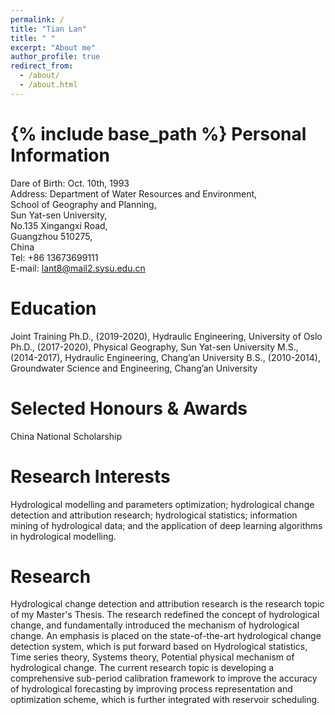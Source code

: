 ```yaml
---
permalink: /
title: "Tian Lan"
title: " "
excerpt: "About me"
author_profile: true
redirect_from: 
  - /about/
  - /about.html
---
```


{% include base_path %}
Personal Information
======
Dare of Birth: Oct. 10th, 1993<br>
Address: Department of Water Resources and Environment,<br>School of Geography and Planning,<br>Sun Yat-sen University,<br>No.135 Xingangxi Road,<br>Guangzhou 510275,<br>China<br>
Tel: +86 13673699111<br>
E-mail: lant8@mail2.sysu.edu.cn<br>

Education
======
Joint Training Ph.D., (2019-2020), Hydraulic Engineering, University of Oslo
Ph.D., (2017-2020), Physical Geography, Sun Yat-sen University
M.S., (2014-2017), Hydraulic Engineering, Chang’an University
B.S., (2010-2014), Groundwater Science and Engineering, Chang’an University

Selected Honours & Awards
======
China National Scholarship

Research Interests
======
Hydrological modelling and parameters optimization; hydrological change detection and attribution research; hydrological statistics; information mining of hydrological data; and the application of deep learning algorithms in hydrological modelling.
  
Research
======
Hydrological change detection and attribution research is the research topic of my Master's Thesis. The research redefined the concept of hydrological change, and fundamentally introduced the mechanism of hydrological change. An emphasis is placed on the state-of-the-art hydrological change detection system, which is put forward based on Hydrological statistics, Time series theory, Systems theory, Potential physical mechanism of hydrological change. The current research topic is developing a comprehensive sub-period calibration framework to improve the accuracy of hydrological forecasting by improving process representation and optimization scheme, which is further integrated with reservoir scheduling.

